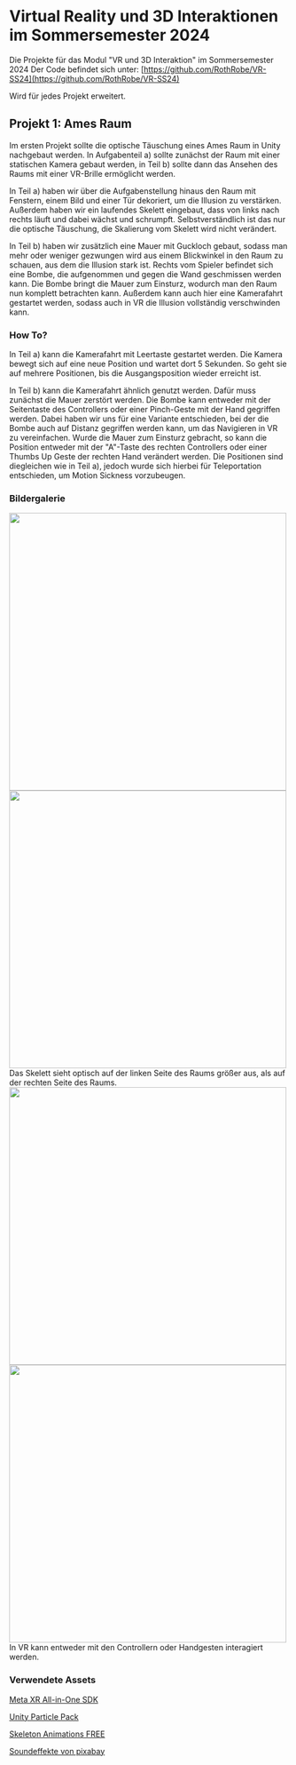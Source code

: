 # Virtual Reality und 3D Interaktionen im Sommersemester 2024
Die Projekte für das Modul "VR und 3D Interaktion" im Sommersemester 2024
Der Code befindet sich unter: [https://github.com/RothRobe/VR-SS24](https://github.com/RothRobe/VR-SS24)

Wird für jedes Projekt erweitert.

## Projekt 1: Ames Raum
Im ersten Projekt sollte die optische Täuschung eines Ames Raum in Unity nachgebaut werden. In Aufgabenteil a) sollte zunächst der Raum mit einer statischen Kamera gebaut werden, in Teil b) sollte dann das Ansehen des Raums mit einer VR-Brille ermöglicht werden.

In Teil a) haben wir über die Aufgabenstellung hinaus den Raum mit Fenstern, einem Bild und einer Tür dekoriert, um die Illusion zu verstärken. Außerdem haben wir ein laufendes Skelett eingebaut, dass von links nach rechts läuft und dabei wächst und schrumpft. Selbstverständlich ist das nur die optische Täuschung, die Skalierung vom Skelett wird nicht verändert.

In Teil b) haben wir zusätzlich eine Mauer mit Guckloch gebaut, sodass man mehr oder weniger gezwungen wird aus einem Blickwinkel in den Raum zu schauen, aus dem die Illusion stark ist. Rechts vom Spieler befindet sich eine Bombe, die aufgenommen und gegen die Wand geschmissen werden kann. Die Bombe bringt die Mauer zum Einsturz, wodurch man den Raum nun komplett betrachten kann. Außerdem kann auch hier eine Kamerafahrt gestartet werden, sodass auch in VR die Illusion vollständig verschwinden kann.


### How To?
In Teil a) kann die Kamerafahrt mit Leertaste gestartet werden. Die Kamera bewegt sich auf eine neue Position und wartet dort 5 Sekunden. So geht sie auf mehrere Positionen, bis die Ausgangsposition wieder erreicht ist.

In Teil b) kann die Kamerafahrt ähnlich genutzt werden. Dafür muss zunächst die Mauer zerstört werden. Die Bombe kann entweder mit der Seitentaste des Controllers oder einer Pinch-Geste mit der Hand gegriffen werden. Dabei haben wir uns für eine Variante entschieden, bei der die Bombe auch auf Distanz gegriffen werden kann, um das Navigieren in VR zu vereinfachen. Wurde die Mauer zum Einsturz gebracht, so kann die Position entweder mit der "A"-Taste des rechten Controllers oder einer Thumbs Up Geste der rechten Hand verändert werden. Die Positionen sind diegleichen wie in Teil a), jedoch wurde sich hierbei für Teleportation entschieden, um Motion Sickness vorzubeugen.

### Bildergalerie

<img src="https://github.com/RothRobe/VR-SS24/assets/82387986/dc15cd65-0caf-4d4f-9308-38f6775a85ed" width="500">
<img src="https://github.com/RothRobe/VR-SS24/assets/82387986/d7c9aaeb-0ff2-400c-8a90-38ef4318fa34" width="500">
Das Skelett sieht optisch auf der linken Seite des Raums größer aus, als auf der rechten Seite des Raums.

<img src="https://github.com/RothRobe/VR-SS24/assets/82387986/ee203950-678c-44b7-b6c6-49ab38e73392" width="500">
<img src="https://github.com/RothRobe/VR-SS24/assets/82387986/d2d8441c-8875-47ad-aa92-d36de6c58ed1" width="500">
In VR kann entweder mit den Controllern oder Handgesten interagiert werden.


### Verwendete Assets
[Meta XR All-in-One SDK](https://assetstore.unity.com/packages/tools/integration/meta-xr-all-in-one-sdk-269657)

[Unity Particle Pack](https://assetstore.unity.com/packages/vfx/particles/particle-pack-127325)

[Skeleton Animations FREE](https://assetstore.unity.com/packages/3d/skeleton-animations-free-217504)

[Soundeffekte von pixabay](https://pixabay.com/)
